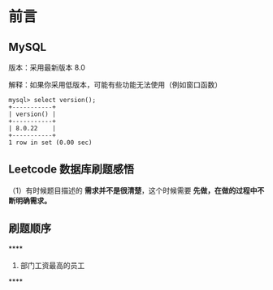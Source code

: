 # 前言

## MySQL

版本：采用最新版本 8.0

解释：如果你采用低版本，可能有些功能无法使用（例如窗口函数）

```text
mysql> select version();
+-----------+
| version() |
+-----------+
| 8.0.22    |
+-----------+
1 row in set (0.00 sec)
```

## Leetcode 数据库刷题感悟

（1）有时候题目描述的 **需求并不是很清楚**，这个时候需要  **先做，在做的过程中不断明确需求。**

## **刷题顺序**

\*\*\*\*

1. 部门工资最高的员工

\*\*\*\*

